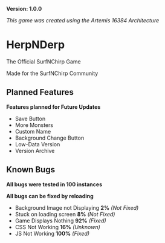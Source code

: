**Version: 1.0.0**

*This game was created using the Artemis 16384 Architecture*

# HerpNDerp
The Official SurfNChirp Game

Made for the SurfNChirp Community

## Planned Features
**Features planned for Future Updates**

- Save Button
- More Monsters
- Custom Name
- Background Change Button
- Low-Data Version
- Version Archive
  
## Known Bugs
**All bugs were tested in 100 instances**

**All bugs can be fixed by reloading**

- Background Image not Displaying **2%** *(Not Fixed)*
- Stuck on loading screen **8%** *(Not Fixed)*
- Game Displays Nothing **92%** *(Fixed)*
- CSS Not Working **16%** *(Unknown)*
- JS Not Working **100%** *(Fixed)*
